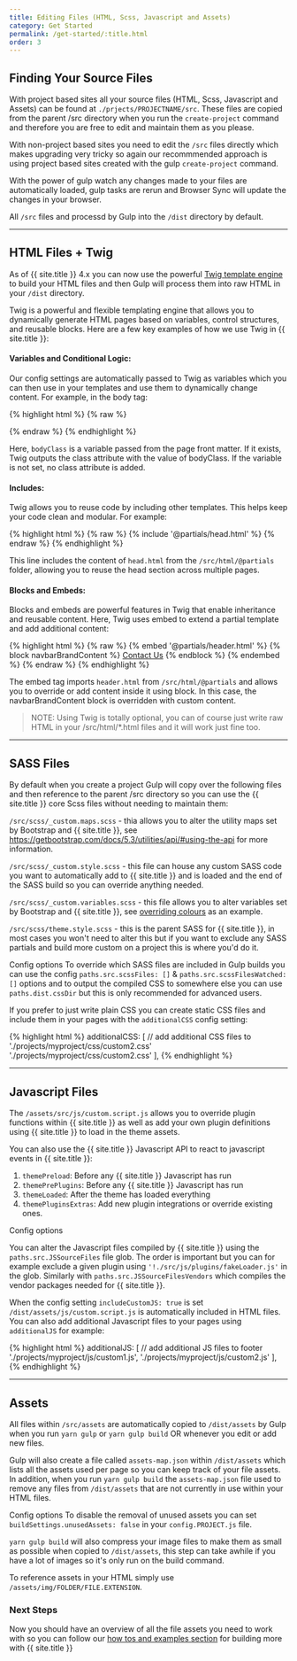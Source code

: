 ```yaml
---
title: Editing Files (HTML, Scss, Javascript and Assets)
category: Get Started
permalink: /get-started/:title.html
order: 3
---
```



## Finding Your Source Files

With project based sites all your source files (HTML, Scss, Javascript and Assets) can be found at `./prjects/PROJECTNAME/src`.
These files are copied from the parent /src directory when you run the `create-project` command and therefore you are free to edit and maintain them as you please. 

With non-project based sites you need to edit the `/src` files directly which makes upgrading very tricky so again our recommmended approach is using project based sites created with the gulp `create-project` command.

With the power of gulp watch any changes made to your files are automatically loaded, gulp tasks are rerun and Browser Sync will update the changes in your browser.

All `/src` files and processd by Gulp into the `/dist` directory by default. 

<hr />

## HTML Files + Twig

As of {{ site.title }} 4.x you can now use the powerful <a href="https://twig.symfony.com/" target="_blank">Twig template engine</a> to build your HTML files and then Gulp will process them into raw HTML in your `/dist` directory.

Twig is a powerful and flexible templating engine that allows you to dynamically generate HTML pages based on variables, control structures, and reusable blocks. Here are a few key examples of how we use Twig in {{ site.title }}:

#### Variables and Conditional Logic:

Our config settings are automatically passed to Twig as variables which you can then use in your templates and use them to dynamically change content. For example, in the body tag:

{% highlight html %}
{% raw %}
<body {% if bodyClass %} class="{{bodyClass}}" {% endif %}>
{% endraw %}
{% endhighlight %}

Here, `bodyClass` is a variable passed from the page front matter. If it exists, Twig outputs the class attribute with the value of bodyClass. If the variable is not set, no class attribute is added.

#### Includes:

Twig allows you to reuse code by including other templates. This helps keep your code clean and modular. For example:


{% highlight html %}
{% raw %}
{% include '@partials/head.html' %}
{% endraw %}
{% endhighlight %}

This line includes the content of `head.html` from the `/src/html/@partials` folder, allowing you to reuse the head section across multiple pages.

<!-- > New to Twig? Check out this great Twig crash course on uDemy! -->

#### Blocks and Embeds:

Blocks and embeds are powerful features in Twig that enable inheritance and reusable content. Here, Twig uses embed to extend a partial template and add additional content:

{% highlight html %}
{% raw %}
{% embed '@partials/header.html' %}
  {% block navbarBrandContent %}
    <a href="#" class="navbar-text fs-5 align-self-stretch">Contact Us</a>
  {% endblock %}
{% endembed %}
{% endraw %}
{% endhighlight %}

The embed tag imports `header.html` from `/src/html/@partials` and allows you to override or add content inside it using block. In this case, the navbarBrandContent block is overridden with custom content.

> NOTE: Using Twig is totally optional, you can of course just write raw HTML in your /src/html/*.html files and it will work just fine too.

<hr />

## SASS Files

By default when you create a project Gulp will copy over the following files and then reference to the parent /src directory so you can use the {{ site.title }} core Scss files without needing to maintain them:

`/src/scss/_custom.maps.scss` - thia allows you to alter the utility maps set by Bootstrap and {{ site.title }}, see <a href="https://getbootstrap.com/docs/5.3/utilities/api/#using-the-api" target="_blank">https://getbootstrap.com/docs/5.3/utilities/api/#using-the-api</a> for more information.

`/src/scss/_custom.style.scss` - this file can house any custom SASS code you want to automatically add to {{ site.title }} and is loaded and the end of the SASS build so you can override anything needed. 

`/src/scss/_custom.variables.scss` - this file allows you to alter variables set by Bootstrap and {{ site.title }}, see <a href="/customisation/1-override-colours/">overriding colours</a> as an example.

`/src/scss/theme.style.scss` - this is the parent SASS for {{ site.title }}, in most cases you won't need to alter this but if you want to exclude any SASS partials and build more custom on a project this is where you'd do it. 

<div class="hl-box">
  <p><span class="badge text-white bg-primary hl-box-title">Config options</span> To override which SASS files are included in Gulp builds you can use the config <code>paths.src.scssFiles: []</code> & <code>paths.src.scssFilesWatched: []</code> options and to output the compiled CSS to somewhere else you can use <code>paths.dist.cssDir</code> but this is only recommended for advanced users.</p>
  
  <p>If you prefer to just write plain CSS you can create static CSS files and include them in your pages with the <code>additionalCSS</code> config setting: </p>

  {% highlight html %}
additionalCSS: [ // add additional CSS files to <head>
  './projects/myproject/css/custom2.css'
  './projects/myproject/css/custom2.css'
],
  {% endhighlight %}
</div>

<hr />

## Javascript Files

The `/assets/src/js/custom.script.js` allows you to override plugin functions within {{ site.title }} as well as add your own plugin definitions using {{ site.title }} to load in the theme assets.

You can also use the {{ site.title }} Javascript API to react to javascript events in {{ site.title }}:

1. <code>themePreload</code>: Before any {{ site.title }} Javascript has run
2. <code>themePrePlugins</code>: Before any {{ site.title }} Javascript has run
3. <code>themeLoaded</code>: After the theme has loaded everything
4. <code>themePluginsExtras</code>: Add new plugin integrations or override existing ones.

<div class="hl-box">
  <span class="badge text-white bg-primary hl-box-title">Config options</span>
  
  <p>You can alter the Javascript files compiled by {{ site.title }} using the <code>paths.src.JSSourceFiles</code> file glob. The order is important but you can for example exclude a given plugin using <code>'!./src/js/plugins/fakeLoader.js'</code> in the glob. Similarly with <code>paths.src.JSSourceFilesVendors</code> which compiles the vendor packages needed for {{ site.title }}.</p>

  <p>When the config setting <code>includeCustomJS: true</code> is set <code>/dist/assets/js/custom.script.js</code> is automatically included in HTML files. You can also add additional Javascript files to your pages using <code>additionalJS</code> for example:</p>

  {% highlight html %}
  additionalJS: [ // add additional JS files to footer
    './projects/myproject/js/custom1.js',
    './projects/myproject/js/custom2.js'
  ],
  {% endhighlight %}
</div>

<hr />

## Assets

All files within `/src/assets` are automatically copied to `/dist/assets` by Gulp when you run `yarn gulp` or `yarn gulp build` OR whenever you edit or add new files. 

Gulp will also create a file called `assets-map.json` within `/dist/assets` which lists all the assets used per page so you can keep track of your file assets. In addition, when you run `yarn gulp build` the `assets-map.json` file used to remove any files from `/dist/assets` that are not currently in use within your HTML files. 


<span class="badge text-white bg-primary">Config options</span> To disable the removal of unused assets you can set `buildSettings.unusedAssets: false` in your `config.PROJECT.js` file.

`yarn gulp build` will also compress your image files to make them as small as possible when copied to `/dist/assets`, this step can take awhile if you have a lot of images so it's only run on the build command.

To reference assets in your HTML simply use `/assets/img/FOLDER/FILE.EXTENSION`.

### Next Steps

Now you should have an overview of all the file assets you need to work with so you can follow our <a href="{{ '/examples/' | relative_url }}">how tos and examples section</a> for building more with {{ site.title }}